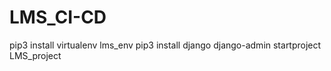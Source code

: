 # LMS_CI-CD
pip3 install virtualenv lms_env
pip3 install django
django-admin startproject LMS_project